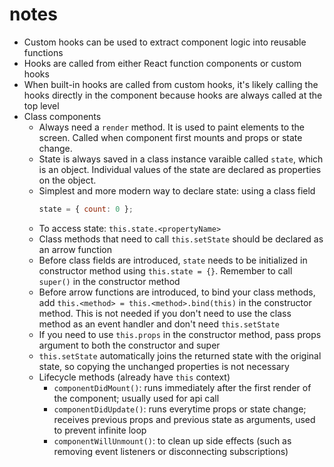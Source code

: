 # notes

- Custom hooks can be used to extract component logic into reusable functions
- Hooks are called from either React function components or custom hooks
- When built-in hooks are called from custom hooks, it's likely calling the hooks directly in the component because hooks are always called at the top level
- Class components
  - Always need a `render` method. It is used to paint elements to the screen. Called when component first mounts and props or state change.
  - State is always saved in a class instance varaible called `state`, which is an object. Individual values of the state are declared as properties on the object.
  - Simplest and more modern way to declare state: using a class field
    ```js
    state = { count: 0 };
    ```
  - To access state: `this.state.<propertyName>`
  - Class methods that need to call `this.setState` should be declared as an arrow function
  - Before class fields are introduced, `state` needs to be initialized in constructor method using `this.state = {}`. Remember to call `super()` in the constructor method
  - Before arrow functions are introduced, to bind your class methods, add `this.<method> = this.<method>.bind(this)` in the constructor method. This is not needed if you don't need to use the class method as an event handler and don't need `this.setState`
  - If you need to use `this.props` in the constructor method, pass props argument to both the constructor and super
  - `this.setState` automatically joins the returned state with the original state, so copying the unchanged properties is not necessary
  - Lifecycle methods (already have `this` context)
    - `componentDidMount()`: runs immediately after the first render of the component; usually used for api call
    - `componentDidUpdate()`: runs everytime props or state change; receives previous props and previous state as arguments, used to prevent infinite loop
    - `componentWillUnmount()`: to clean up side effects (such as removing event listeners or disconnecting subscriptions)
